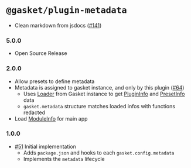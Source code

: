 # `@gasket/plugin-metadata`

- Clean markdown from jsdocs ([#141])

### 5.0.0

- Open Source Release

### 2.0.0

- Allow presets to define metadata
- Metadata is assigned to gasket instance, and only by this plugin ([#64])
  - Uses [Loader] from Gasket instance to get [PluginInfo] and [PresetInfo] data
  - `gasket.metadata` structure matches loaded infos with functions redacted
- Load [ModuleInfo] for main app

### 1.0.0

- [#51] Initial implementation
  - Adds `package.json` and hooks to each `gasket.config.metadata`
  - Implements the `metadata` lifecycle

[#51]: https://github.com/godaddy/gasket/pull/51
[#64]: https://github.com/godaddy/gasket/pull/64
[#141]: https://github.com/godaddy/gasket/pull/141

[Loader]:/packages/gasket-resolve/docs/api.md#loader
[PluginInfo]:/packages/gasket-resolve/docs/api.md#plugininfo
[PresetInfo]:/packages/gasket-resolve/docs/api.md#presetinfo
[ModuleInfo]:/packages/gasket-resolve/docs/api.md#moduleinfo
